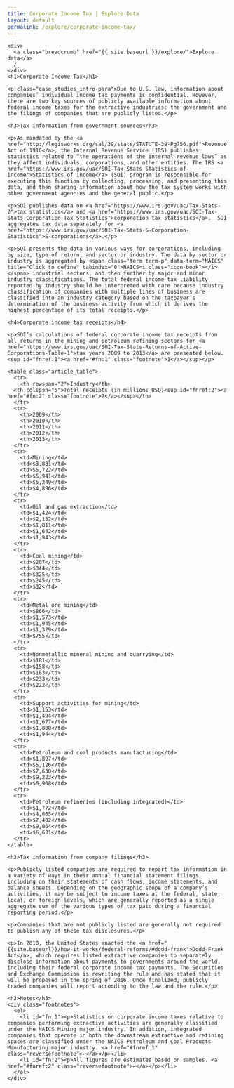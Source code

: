 ```yaml
---
title: Corporate Income Tax | Explore Data
layout: default
permalink: /explore/corporate-income-tax/
---
```


<div class="container-outer container-padded">

  <article class="container-left-7">

    <div>
      <a class="breadcrumb" href="{{ site.baseurl }}/explore/">Explore data</a>
      /
    </div>
    <h1>Corporate Income Tax</h1>

    <p class="case_studies_intro-para">Due to U.S. law, information about companies’ individual income tax payments is confidential. However, there are two key sources of publicly available information about federal income taxes for the extractive industries: the government and the filings of companies that are publicly listed.</p>

    <h3>Tax information from government sources</h3>

    <p>As mandated by the <a href="http://legisworks.org/sal/39/stats/STATUTE-39-Pg756.pdf">Revenue Act of 1916</a>, the Internal Revenue Service (IRS) publishes statistics related to “the operations of the internal revenue laws” as they affect individuals, corporations, and other entities. The IRS <a href="https://www.irs.gov/uac/SOI-Tax-Stats-Statistics-of-Income">Statistics of Income</a> (SOI) program is responsible for executing this function by collecting, processing, and presenting this data, and then sharing information about how the tax system works with other government agencies and the general public.</p>

    <p>SOI publishes data on <a href="https://www.irs.gov/uac/Tax-Stats-2">tax statistics</a> and <a href="https://www.irs.gov/uac/SOI-Tax-Stats-Corporation-Tax-Statistics">corporation tax statistics</a>.  SOI aggregates tax data separately for <a href="https://www.irs.gov/uac/SOI-Tax-Stats-S-Corporation-Statistics">S-corporations</a>.</p>

    <p>SOI presents the data in various ways for corporations, including by size, type of return, and sector or industry. The data by sector or industry is aggregated by <span class="term term-p" data-term="NAICS" title="Click to define" tabindex="0">NAICS<i class="icon-book"></i></span> industrial sectors, and then further by major and minor industry classifications. The total federal income tax liability reported by industry should be interpreted with care because industry classification of companies with multiple lines of business are classified into an industry category based on the taxpayer’s determination of the business activity from which it derives the highest percentage of its total receipts.</p>

    <h4>Corporate income tax receipts</h4>

    <p>SOI’s calculations of federal corporate income tax receipts from all returns in the mining and petroleum refining sectors for <a href="https://www.irs.gov/uac/SOI-Tax-Stats-Returns-of-Active-Corporations-Table-1">tax years 2009 to 2013</a> are presented below.<sup id="fnref:1"><a href="#fn:1" class="footnote">1</a></sup></p>

    <table class="article_table">
      <tr>
  		<th rowspan="2">Industry</th>
      <th colspan="5">Total receipts (in millions USD)<sup id="fnref:2"><a href="#fn:2" class="footnote">2</a></sup></th>
      </tr>
      <tr>
  		<th>2009</th>
  		<th>2010</th>
  		<th>2011</th>
  		<th>2012</th>
  		<th>2013</th>
      </tr>
      <tr>
  		<td>Mining</td>
  		<td>$3,831</td>
  		<td>$5,722</td>
  		<td>$5,941</td>
  		<td>$5,249</td>
  		<td>$4,896</td>
      </tr>
      <tr>
  		<td>Oil and gas extraction</td>
  		<td>$1,424</td>
  		<td>$2,152</td>
  		<td>$1,811</td>
  		<td>$1,642</td>
  		<td>$1,943</td>
      </tr>
      <tr>
  		<td>Coal mining</td>
  		<td>$207</td>
  		<td>$344</td>
  		<td>$325</td>
  		<td>$245</td>
  		<td>$32</td>
      </tr>
      <tr>
  		<td>Metal ore mining</td>
  		<td>$866</td>
  		<td>$1,573</td>
  		<td>$1,945</td>
  		<td>$1,329</td>
  		<td>$755</td>
      </tr>
      <tr>
  		<td>Nonmetallic mineral mining and quarrying</td>
  		<td>$181</td>
  		<td>$158</td>
  		<td>$183</td>
  		<td>$233</td>
  		<td>$222</td>
      </tr>
      <tr>
  		<td>Support activities for mining</td>
  		<td>$1,153</td>
  		<td>$1,494</td>
  		<td>$1,677</td>
  		<td>$1,800</td>
  		<td>$1,944</td>
      </tr>
      <tr>
  		<td>Petroleum and coal products manufacturing</td>
  		<td>$1,897</td>
  		<td>$5,126</td>
  		<td>$7,630</td>
  		<td>$9,223</td>
  		<td>$6,908</td>
      </tr>
      <tr>
  		<td>Petroleum refineries (including integrated)</td>
  		<td>$1,772</td>
  		<td>$4,865</td>
  		<td>$7,402</td>
  		<td>$9,064</td>
  		<td>$6,631</td>
      </tr>
    </table>

    <h3>Tax information from company filings</h3>

    <p>Publicly listed companies are required to report tax information in a variety of ways in their annual financial statement filings, including on their statements of cash flows, income statements, and balance sheets. Depending on the geographic scope of a company’s activities, it may be subject to income taxes at the federal, state, local, or foreign levels, which are generally reported as a single aggregate sum of the various types of tax paid during a financial reporting period.</p>

    <p>Companies that are not publicly listed are generally not required to publish any of these tax disclosures.</p>

    <p>In 2010, the United States enacted the <a href="{{site.baseurl}}/how-it-works/federal-reforms/#dodd-frank">Dodd-Frank Act</a>, which requires listed extractive companies to separately disclose information about payments to governments around the world, including their federal corporate income tax payments. The Securities and Exchange Commission is rewriting the rule and has stated that it will be proposed in the spring of 2016. Once finalized, publicly traded companies will report according to the law and the rule.</p>

    <h3>Notes</h3>
    <div class="footnotes">
      <ol>
        <li id="fn:1"><p>Statistics on corporate income taxes relative to companies performing extractive activities are generally classified under the NAICS Mining major industry. In addition, integrated companies that operate in both the downstream extractive and refining spaces are classified under the NAICS Petroleum and Coal Products Manufacturing major industry. <a href="#fnref:1" class="reversefootnote">↩</a></p></li>
        <li id="fn:2"><p>All figures are estimates based on samples. <a href="#fnref:2" class="reversefootnote">↩</a></p></li>
      </ol>
    </div>
  </article>

</div>
